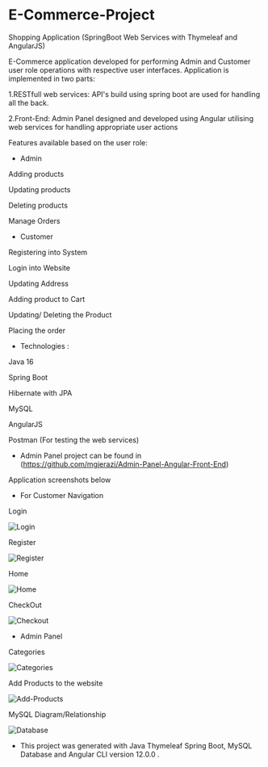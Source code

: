 # E-Commerce-Project

Shopping Application (SpringBoot Web Services with Thymeleaf and AngularJS)

E-Commerce application developed for performing Admin and Customer user role operations with respective user interfaces. 
Application is implemented in two parts:

1.RESTfull web services: API's build using spring boot are used for handling all the back.

2.Front-End: Admin Panel designed and developed using Angular utilising web services for handling appropriate user actions

Features available based on the user role:

- Admin 

Adding products

Updating products

Deleting products

Manage Orders


- Customer 

Registering into System

Login into Website

Updating Address

Adding product to Cart

Updating/ Deleting the Product

Placing the order


- Technologies :

Java 16

Spring Boot

Hibernate with JPA

MySQL 

AngularJS

Postman (For testing the web services)



- Admin  Panel project can be found in (https://github.com/mgjerazi/Admin-Panel-Angular-Front-End)

Application screenshots below 

- For Customer Navigation

Login

![Login](https://user-images.githubusercontent.com/74839767/128939276-1383ceb1-b84d-4db2-a23f-1a60cdd40974.PNG)

Register

![Register](https://user-images.githubusercontent.com/74839767/128939299-d9dee6d5-6b84-4473-b2d6-98253bd0b189.PNG)

Home

![Home](https://user-images.githubusercontent.com/74839767/128939311-54534035-44bd-4ce7-a04b-7b905f2018a2.PNG)

CheckOut

![Checkout](https://user-images.githubusercontent.com/74839767/128939325-67e2b0f2-17e2-4cd9-ae13-329b01662f79.PNG)

- Admin Panel

Categories

![Categories](https://user-images.githubusercontent.com/74839767/128939356-7781c64c-5584-424f-940e-7db29b019804.PNG)

Add Products to the website

![Add-Products](https://user-images.githubusercontent.com/74839767/128939386-790fd9ae-5225-4ae7-b940-c20a29c7631d.PNG)

MySQL Diagram/Relationship

![Database](https://user-images.githubusercontent.com/74839767/129036489-a8d2e951-9f16-4357-8e8b-f4983bc54383.PNG)



- This project was generated with Java Thymeleaf Spring Boot, MySQL Database and Angular CLI version 12.0.0 .
